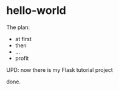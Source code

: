 # hello-world
The plan:
* at first
* then
* ...
* profit

UPD: now there is my Flask tutorial project

done.

